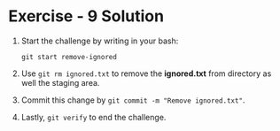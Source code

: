 # Exercise - 9 Solution

1. Start the challenge by writing in your bash:

   `git start remove-ignored`

2. Use `git rm ignored.txt` to remove the **ignored.txt** from directory as well the staging area.
3. Commit this change by `git commit -m "Remove ignored.txt"`.
4. Lastly, `git verify` to end the challenge.